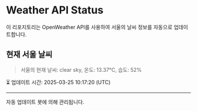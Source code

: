 
# Weather API Status

이 리포지토리는 OpenWeather API를 사용하여 서울의 날씨 정보를 자동으로 업데이트합니다.

## 현재 서울 날씨
> 서울의 현재 날씨: clear sky, 온도: 13.37°C, 습도: 52%

⏳ 업데이트 시간: 2025-03-25 10:17:20 (UTC)

---
자동 업데이트 봇에 의해 관리됩니다.
